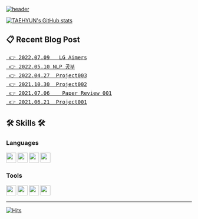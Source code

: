 [![header](https://capsule-render.vercel.app/api?type=waving&color=auto&height=150&section=header&text=KIM%20TAEHYUN%20🌱&fontSize=40&fontColor=392f31)](https://gpigp.github.io/taehyun)

[![TAEHYUN's GitHub stats](https://github-readme-stats.vercel.app/api?username=gpigp&show_icons=true&theme=vue)](https://github.com/gpigp)

## 📋 Recent Blog Post<br>
<pre>
<a href="https://gpigp.github.io/taehyun/2022-07-10-LG-Aimers/"> 👉 2022.07.09	LG Aimers</a>
<a href="https://gpigp.github.io/taehyun/2022-05-11-NLP-pytorch/"> 👉 2022.05.10	NLP 공부</a>
<a href="https://gpigp.github.io/taehyun/2022-04-28-project003/"> 👉 2022.04.27	Project003</a>
<a href="https://gpigp.github.io/taehyun/2021-10-31-project002/"> 👉 2021.10.30	Project002</a>
<a href="https://gpigp.github.io/taehyun/2021-07-07-paper-review/"> 👉 2021.07.06	Paper Review 001</a>
<a href="https://gpigp.github.io/taehyun/2021-06-22-project001/"> 👉 2021.06.21	Project001</a>
</pre> 
## 🛠 Skills 🛠  

### Languages
<div>
<img src="https://img.shields.io/badge/Python-3776AB.svg?&style=flat-square&logo=Python&logoColor=white" height="27">
<img src="https://img.shields.io/badge/C++-00599C.svg?&style=flat-square&logo=C%2B%2B&logoColor=white" height="27">
<img src="https://img.shields.io/badge/C-A8B9CC.svg?&style=flat-square&logo=C&logoColor=white" height="27">
<img src="https://img.shields.io/badge/Java-007396.svg?&style=flat-square&logo=Java&logoColor=white" height="27">
</div>
  
### Tools
<div>
<img src="https://img.shields.io/badge/GitHub-181717.svg?&style=flat-square&logo=GitHub&logoColor=white" height="27">
<img src="https://img.shields.io/badge/Docker-2496ED.svg?&style=flat-square&logo=Docker&logoColor=white" height="27">
<img src="https://img.shields.io/badge/Jupyter-F37626.svg?&style=flat-square&logo=Jupyter&logoColor=white" height="27">
<img src="https://img.shields.io/badge/PyTorch-EE4C2C.svg?&style=flat-square&logo=PyTorch&logoColor=white" height="27">
</div>

<hr>

[![Hits](https://hits.seeyoufarm.com/api/count/incr/badge.svg?url=https%3A%2F%2Fgithub.com%2Fgpigp&count_bg=%231D6A96&title_bg=%2385B8CB&icon=bilibili.svg&icon_color=%23283B42&title=2DAY&edge_flat=true)](https://hits.seeyoufarm.com)
